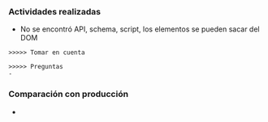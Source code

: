 ~~~


~~~

### Actividades realizadas
- No se encontró API, schema, script, los elementos se pueden sacar del DOM


~~~
>>>>> Tomar en cuenta

~~~

~~~
>>>>> Preguntas
- 
~~~


### Comparación con producción
-  
